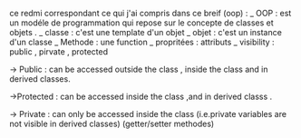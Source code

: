 ce redmi correspondant ce qui j'ai compris dans ce breif (oop) : 
_ OOP : est un modéle de programmation qui repose sur le concepte de classes et objets .
_ classe : c'est une template d'un objet 
_ objet : c'est un instance d'un classe
_ Methode : une function
_ propritées :   attributs 
_ visibility : public , pirvate , protected

-> Public : can be accessed outside the class , inside the class and in derived classes.

->Protected : can be accessed inside the class ,and in derived classs . 

-> Private : can only be accessed inside the class (i.e.private variables are not visible in derived classes) (getter/setter methodes)
